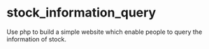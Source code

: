 # stock_information_query

Use php to build a simple website which enable people to query the information of stock.